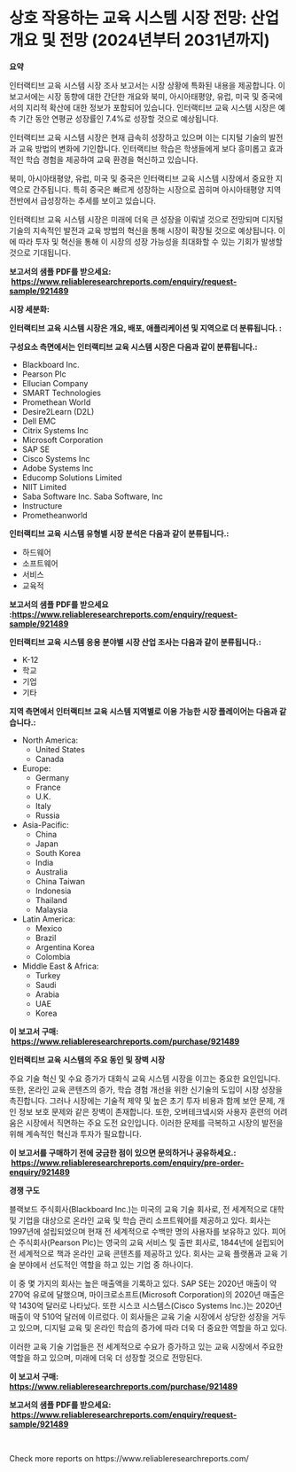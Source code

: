 <p><h1>상호 작용하는 교육 시스템 시장 전망: 산업 개요 및 전망 (2024년부터 2031년까지)</h1></p><p><strong>요약</strong></p>
<p><p>인터랙티브 교육 시스템 시장 조사 보고서는 시장 상황에 특화된 내용을 제공합니다. 이 보고서에는 시장 동향에 대한 간단한 개요와 북미, 아시아태평양, 유럽, 미국 및 중국에서의 지리적 확산에 대한 정보가 포함되어 있습니다. 인터랙티브 교육 시스템 시장은 예측 기간 동안 연평균 성장률인 7.4%로 성장할 것으로 예상됩니다.</p><p>인터랙티브 교육 시스템 시장은 현재 급속히 성장하고 있으며 이는 디지털 기술의 발전과 교육 방법의 변화에 기인합니다. 인터랙티브 학습은 학생들에게 보다 흥미롭고 효과적인 학습 경험을 제공하여 교육 환경을 혁신하고 있습니다.</p><p>북미, 아시아태평양, 유럽, 미국 및 중국은 인터랙티브 교육 시스템 시장에서 중요한 지역으로 간주됩니다. 특히 중국은 빠르게 성장하는 시장으로 꼽히며 아시아태평양 지역 전반에서 급성장하는 추세를 보이고 있습니다.</p><p>인터랙티브 교육 시스템 시장은 미래에 더욱 큰 성장을 이뤄낼 것으로 전망되며 디지털 기술의 지속적인 발전과 교육 방법의 혁신을 통해 시장이 확장될 것으로 예상됩니다. 이에 따라 투자 및 혁신을 통해 이 시장의 성장 가능성을 최대화할 수 있는 기회가 발생할 것으로 기대됩니다.</p></p>
<p><strong>보고서의 샘플 PDF를 받으세요: &nbsp;<a href="https://www.reliableresearchreports.com/enquiry/request-sample/921489">https://www.reliableresearchreports.com/enquiry/request-sample/921489</a></strong></p>
<p><strong>시장 세분화:</strong></p>
<p><strong> 인터랙티브 교육 시스템 시장은 개요, 배포, 애플리케이션 및 지역으로 더 분류됩니다. :</strong></p>
<p><strong>구성요소 측면에서는 인터랙티브 교육 시스템 시장은 다음과 같이 분류됩니다.:</strong></p>
<p><ul><li>Blackboard Inc.</li><li>Pearson Plc</li><li>Ellucian Company</li><li>SMART Technologies</li><li>Promethean World</li><li>Desire2Learn (D2L)</li><li>Dell EMC</li><li>Citrix Systems Inc</li><li>Microsoft Corporation</li><li>SAP SE</li><li>Cisco Systems Inc</li><li>Adobe Systems Inc</li><li>Educomp Solutions Limited</li><li>NIIT Limited</li><li>Saba Software Inc. Saba Software, Inc</li><li>Instructure</li><li>Prometheanworld</li></ul></p>
<p><strong> 인터랙티브 교육 시스템 유형별 시장 분석은 다음과 같이 분류됩니다.:</strong></p>
<p><ul><li>하드웨어</li><li>소프트웨어</li><li>서비스</li><li>교육적</li></ul></p>
<p><strong>보고서의 샘플 PDF를 받으세요 :<a href="https://www.reliableresearchreports.com/enquiry/request-sample/921489">https://www.reliableresearchreports.com/enquiry/request-sample/921489</a></strong></p>
<p><strong> 인터랙티브 교육 시스템 응용 분야별 시장 산업 조사는 다음과 같이 분류됩니다.:</strong></p>
<p><ul><li>K-12</li><li>학교</li><li>기업</li><li>기타</li></ul></p>
<p><strong>지역 측면에서 인터랙티브 교육 시스템 지역별로 이용 가능한 시장 플레이어는 다음과 같습니다.:</strong></p>
<p><ul>
    <li>
        North America:
        <ul>
            <li>United States</li>
            <li>Canada</li>
        </ul>
    </li>
    <li>
        Europe:
        <ul>
            <li>Germany</li>
            <li>France</li>
            <li>U.K.</li>
            <li>Italy</li>
            <li>Russia</li>
        </ul>
    </li>
    <li>
        Asia-Pacific:
        <ul>
            <li>China</li>
            <li>Japan</li>
            <li>South Korea</li>
            <li>India</li>
            <li>Australia</li>
            <li>China Taiwan</li>
            <li>Indonesia</li>
            <li>Thailand</li>
            <li>Malaysia</li>
        </ul>
    </li>
    <li>
        Latin America:
        <ul>
            <li>Mexico</li>
            <li>Brazil</li>
            <li>Argentina Korea</li>
            <li>Colombia</li>
        </ul>
    </li>
    <li>
        Middle East & Africa:
        <ul>
            <li>Turkey</li>
            <li>Saudi</li>
            <li>Arabia</li>
            <li>UAE</li>
            <li>Korea</li>
        </ul>
    </li>
    </ul></p>
<p><strong>이 보고서 구매: &nbsp;<a href="https://www.reliableresearchreports.com/purchase/921489">https://www.reliableresearchreports.com/purchase/921489</a></strong></p>
<p><strong>인터랙티브 교육 시스템의 주요 동인 및 장벽 시장</strong></p>
<p><p>주요 기술 혁신 및 수요 증가가 대화식 교육 시스템 시장을 이끄는 중요한 요인입니다. 또한, 온라인 교육 콘텐츠의 증가, 학습 경험 개선을 위한 신기술의 도입이 시장 성장을 촉진합니다. 그러나 시장에는 기술적 제약 및 높은 초기 투자 비용과 함께 보안 문제, 개인 정보 보호 문제와 같은 장벽이 존재합니다. 또한, 오버테크넼시와 사용자 훈련의 어려움은 시장에서 직면하는 주요 도전 요인입니다. 이러한 문제를 극복하고 시장의 발전을 위해 계속적인 혁신과 투자가 필요합니다.</p></p>
<p><strong>이 보고서를 구매하기 전에 궁금한 점이 있으면 문의하거나 공유하세요.: &nbsp;<a href="https://www.reliableresearchreports.com/enquiry/pre-order-enquiry/921489">https://www.reliableresearchreports.com/enquiry/pre-order-enquiry/921489</a></strong></p>
<p><strong>경쟁 구도</strong></p>
<p><p>블랙보드 주식회사(Blackboard Inc.)는 미국의 교육 기술 회사로, 전 세계적으로 대학 및 기업을 대상으로 온라인 교육 및 학습 관리 소프트웨어를 제공하고 있다. 회사는 1997년에 설립되었으며 현재 전 세계적으로 수백만 명의 사용자를 보유하고 있다. 피어슨 주식회사(Pearson Plc)는 영국의 교육 서비스 및 출판 회사로, 1844년에 설립되어 전 세계적으로 책과 온라인 교육 콘텐츠를 제공하고 있다. 회사는 교육 플랫폼과 교육 기술 분야에서 선도적인 역할을 하고 있는 기업 중 하나이다.</p><p>이 중 몇 가지의 회사는 높은 매출액을 기록하고 있다. SAP SE는 2020년 매출이 약 270억 유로에 달했으며, 마이크로소프트(Microsoft Corporation)의 2020년 매출은 약 1430억 달러로 나타났다. 또한 시스코 시스템스(Cisco Systems Inc.)는 2020년 매출이 약 510억 달러에 이르렀다. 이 회사들은 교육 기술 시장에서 상당한 성장을 거두고 있으며, 디지털 교육 및 온라인 학습의 증가에 따라 더욱 더 중요한 역할을 하고 있다.</p><p>이러한 교육 기술 기업들은 전 세계적으로 수요가 증가하고 있는 교육 시장에서 주요한 역할을 하고 있으며, 미래에 더욱 더 성장할 것으로 전망된다.</p></p>
<p><strong>이 보고서 구매: &nbsp; <a href="https://www.reliableresearchreports.com/purchase/921489">https://www.reliableresearchreports.com/purchase/921489</a></strong></p>
<p><strong>보고서의 샘플 PDF를 받으세요: &nbsp;<a href="https://www.reliableresearchreports.com/enquiry/request-sample/921489">https://www.reliableresearchreports.com/enquiry/request-sample/921489</a></strong><strong></strong></p>
<p>&nbsp;</p>
<p>Check more reports on https://www.reliableresearchreports.com/</p>